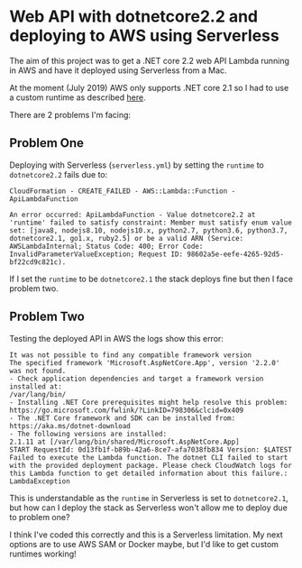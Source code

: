 # Web API with dotnetcore2.2 and deploying to AWS using Serverless

The aim of this project was to get a .NET core 2.2 web API Lambda running in AWS and have it deployed using Serverless from a Mac.

At the moment (July 2019) AWS only supports .NET core 2.1 so I had to use a custom runtime as described [here](https://aws.amazon.com/blogs/developer/announcing-amazon-lambda-runtimesupport/).

There are 2 problems I'm facing:

## Problem One

Deploying with Serverless (`serverless.yml`) by setting the `runtime` to `dotnetcore2.2` fails due to:

```
CloudFormation - CREATE_FAILED - AWS::Lambda::Function - ApiLambdaFunction

An error occurred: ApiLambdaFunction - Value dotnetcore2.2 at 'runtime' failed to satisfy constraint: Member must satisfy enum value set: [java8, nodejs8.10, nodejs10.x, python2.7, python3.6, python3.7, dotnetcore2.1, go1.x, ruby2.5] or be a valid ARN (Service: AWSLambdaInternal; Status Code: 400; Error Code: InvalidParameterValueException; Request ID: 98602a5e-eefe-4265-92d5-bf22cd9c821c).
```

If I set the `runtime` to be `dotnetcore2.1` the stack deploys fine but then I face problem two.

## Problem Two

Testing the deployed API in AWS the logs show this error:

```
It was not possible to find any compatible framework version
The specified framework 'Microsoft.AspNetCore.App', version '2.2.0' was not found.
- Check application dependencies and target a framework version installed at:
/var/lang/bin/
- Installing .NET Core prerequisites might help resolve this problem:
https://go.microsoft.com/fwlink/?LinkID=798306&clcid=0x409
- The .NET Core framework and SDK can be installed from:
https://aka.ms/dotnet-download
- The following versions are installed:
2.1.11 at [/var/lang/bin/shared/Microsoft.AspNetCore.App]
START RequestId: 0d13fb1f-b89b-42a6-8ce7-afa7038fb834 Version: $LATEST
Failed to execute the Lambda function. The dotnet CLI failed to start with the provided deployment package. Please check CloudWatch logs for this Lambda function to get detailed information about this failure.: LambdaException
```

This is understandable as the `runtime` in Serverless is set to `dotnetcore2.1`, but how can I deploy the stack as Serverless won't allow me to deploy due to problem one?

I think I've coded this correctly and this is a Serverless limitation. My next options are to use AWS SAM or Docker maybe, but I'd like to get custom runtimes working!
